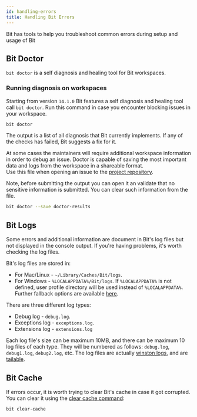 ```yaml
---
id: handling-errors
title: Handling Bit Errors
---
```


Bit has tools to help you troubleshoot common errors during setup and usage of Bit

## Bit Doctor

`bit doctor` is a self diagnosis and healing tool for Bit workspaces.

### Running diagnosis on workspaces

Starting from version `14.1.0` Bit features a self diagnosis and healing tool call `bit doctor`. Run this command in case you encounter blocking issues in your workspace.

```sh
bit doctor
```

The output is a list of all diagnosis that Bit currently implements. If any of the checks has failed, Bit suggests a fix for it.

At some cases the maintainers will require additional workspace information in order to debug an issue. Doctor is capable of saving the most important data and logs from the workspace in a shareable format.  
Use this file when opening an issue to the [project repository](https://github.com/teambit/bit).

Note, before submitting the output you can open it an validate that no sensitive information is submitted. You can clear such information from the file.

```sh
bit doctor --save doctor-results
```

## Bit Logs

Some errors and additional information are document in Bit's log files but not displayed in the console output. If you're having problems, it's worth checking the log files.

Bit's log files are stored in:

* For Mac/Linux - `~/Library/Caches/Bit/logs`.
* For Windows - `%LOCALAPPDATA%/Bit/logs`. If `%LOCALAPPDATA%` is not defined, user profile directory will be used instead of `%LOCALAPPDATA%`. Further fallback options are available [here](https://github.com/sindresorhus/os-homedir/blob/master/index.js).

There are three different log types:

* Debug log - `debug.log`.
* Exceptions log - `exceptions.log`.
* Extensions log - `extensions.log`

Each log file's size can be maximum 10MB, and there can be maximum 10 log files of each type. They will be numbered as follows: `debug.log`, `debug1.log`, `debug2.log`, etc.
The log files are actually [winston logs](https://github.com/winstonjs/winston), and are [tailable](https://github.com/winstonjs/winston/blob/master/docs/transports.md).

## Bit Cache

If errors occur, it is worth trying to clear Bit's cache in case it got corrupted. You can clear it using the [clear cache command](/docs/apis/cli-all#clear-cache):

```bash
bit clear-cache
```
